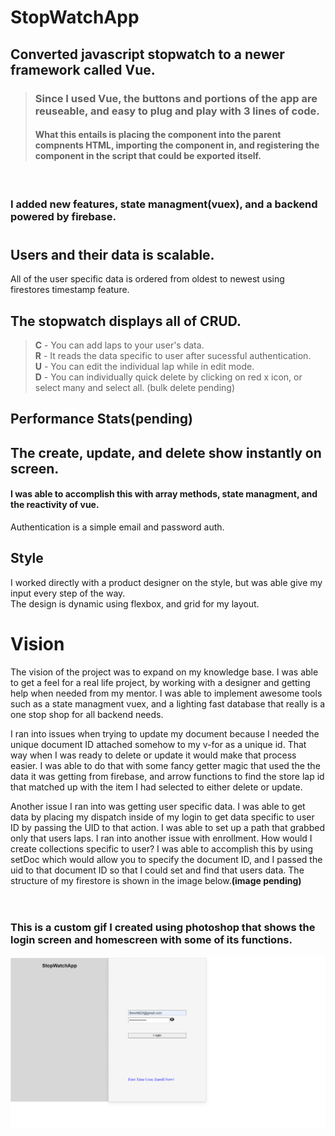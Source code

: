 # **StopWatchApp**

## Converted javascript stopwatch to a newer framework called Vue.

> ### Since I used Vue, the buttons and portions of the app are reuseable, and easy to plug and play with 3 lines of code.<br><h4>What this entails is placing the component into the parent compnents HTML, importing the component in, and registering the component in the script that could be exported itself.</h4>

<!-- Time it took to learn vue, convert pure javscript to vue, learn vuex, learn firebase, and host project was 3 and half months. -->
<br>

### I added new features, state managment(vuex), and a backend powered by firebase.

#

## Users and their data is scalable.

All of the user specific data is ordered from oldest to newest using firestores timestamp feature.

## The stopwatch displays all of CRUD.

> **C** - You can add laps to your user's data.<br> **R** - It reads the data specific to user after sucessful authentication.<br> **U** - You can edit the individual lap while in edit mode.<br> **D** - You can individually quick delete by clicking on red x icon, or select many and select all. (bulk delete pending)<br>

<!-- One of the pitfalls of my project is that firebase can only delete one item at a time. I had considered placing a loop in my code to pass to it one at a time, but this would slow down performance. So instead I got creative, and saw that firebase offered cloud functions. I thought if firebases servers could handle all of the work it would increase the speed of my app. The cloud functions are written in javascript. -->

## Performance Stats(pending)

<!-- Total number of calls for each aspect --- cost per call 1k, 10k, 100k -->

## The create, update, and delete show instantly on screen.

#### I was able to accomplish this with array methods, state managment, and the reactivity of vue.

Authentication is a simple email and password auth.

## Style

I worked directly with a product designer on the style, but was able give my input every step of the way.<br>
The design is dynamic using flexbox, and grid for my layout.

# **Vision**

The vision of the project was to expand on my knowledge base. I was able to get a feel for a real life project, by working with a designer and getting help when needed from my mentor. I was able to implement awesome tools such as a state managment vuex, and a lighting fast database that really is a one stop shop for all backend needs.

I ran into issues when trying to update my document because I needed the unique document ID attached somehow to my v-for as a unique id. That way when I was ready to delete or update it would make that process easier. I was able to do that with some fancy getter magic that used the the data it was getting from firebase, and arrow functions to find the store lap id that matched up with the item I had selected to either delete or update.

<!-- map it! -->

Another issue I ran into was getting user specific data. I was able to get data by placing my dispatch inside of my login to get data specific to user ID by passing the UID to that action. I was able to set up a path that grabbed only that users laps. I ran into another issue with enrollment. How would I create collections specific to user? I was able to accomplish this by using setDoc which would allow you to specify the document ID, and I passed the uid to that document ID so that I could set and find that users data. The structure of my firestore is shown in the image below.**(image pending)**
<br><br>

#

### This is a custom gif I created using photoshop that shows the login screen and homescreen with some of its functions.

![gif of project](/gif.gif)

```

```
